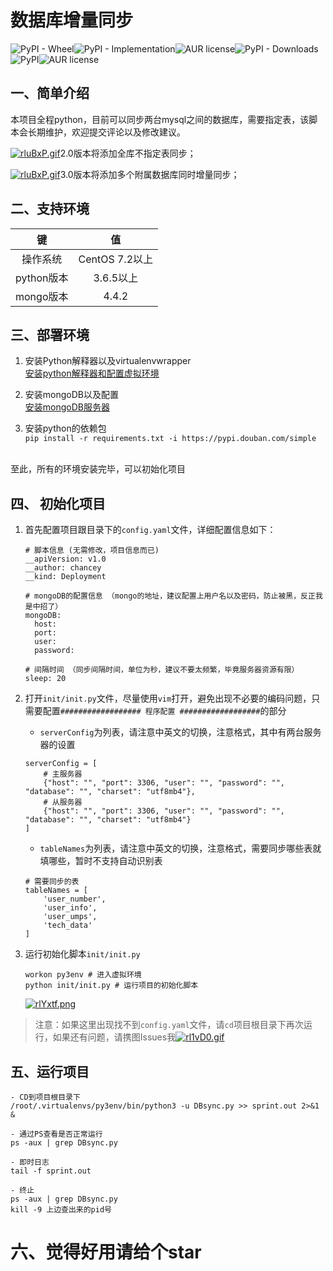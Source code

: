 # 数据库增量同步

![PyPI - Wheel](https://img.shields.io/pypi/wheel/yes)![PyPI - Implementation](https://img.shields.io/pypi/implementation/cpython)![AUR license](https://img.shields.io/aur/license/mysql)![PyPI - Downloads](https://img.shields.io/pypi/dw/0.0.1)![PyPI](https://img.shields.io/pypi/v/v9)![AUR license](https://img.shields.io/aur/license/mysql)

## 一、简单介绍

本项目全程python，目前可以同步两台mysql之间的数据库，需要指定表，该脚本会长期维护，欢迎提交评论以及修改建议。

[![rluBxP.gif](https://s3.ax1x.com/2020/12/16/rluBxP.gif)](https://imgchr.com/i/rluBxP)2.0版本将添加全库不指定表同步；

[![rluBxP.gif](https://s3.ax1x.com/2020/12/16/rluBxP.gif)](https://imgchr.com/i/rluBxP)3.0版本将添加多个附属数据库同时增量同步；

## 二、支持环境

|  键  |  值  |
| :--: | :--: |
|   操作系统   |   CentOS 7.2以上   |
|   python版本   |   3.6.5以上   |
|   mongo版本   |   4.4.2   |

## 三、部署环境

1. 安装Python解释器以及virtualenvwrapper<br>
	[安装python解释器和配置虚拟环境](https://www.cnblogs.com/chancey/p/9848867.html)

2. 安装mongoDB以及配置<br>
	[安装mongoDB服务器](https://www.cnblogs.com/chancey/p/9848893.html)
	
3. 安装python的依赖包<br>
	`pip install -r requirements.txt -i https://pypi.douban.com/simple`
<br>
至此，所有的环境安装完毕，可以初始化项目

## 四、 初始化项目

1. 首先配置项目跟目录下的`config.yaml`文件，详细配置信息如下：
	
	```
	# 脚本信息 (无需修改，项目信息而已)
	__apiVersion: v1.0
	__author: chancey
	__kind: Deployment
	
	# mongoDB的配置信息 （mongo的地址，建议配置上用户名以及密码，防止被黑，反正我是中招了）
	mongoDB:
	  host: 
	  port: 
	  user: 
	  password: 
	
	# 间隔时间 （同步间隔时间，单位为秒，建议不要太频繁，毕竟服务器资源有限）
	sleep: 20
	```
	
2. 打开`init/init.py`文件，尽量使用`vim`打开，避免出现不必要的编码问题，只需要配置`################## 程序配置 ##################`的部分

   - `serverConfig`为列表，请注意中英文的切换，注意格式，其中有两台服务器的设置

   ```
   serverConfig = [
       # 主服务器
       {"host": "", "port": 3306, "user": "", "password": "", "database": "", "charset": "utf8mb4"},
       # 从服务器
       {"host": "", "port": 3306, "user": "", "password": "", "database": "", "charset": "utf8mb4"}
   ]
   ```

   - `tableNames`为列表，请注意中英文的切换，注意格式，需要同步哪些表就填哪些，暂时不支持自动识别表

   ```
   # 需要同步的表
   tableNames = [
       'user_number',
       'user_info',
       'user_umps',
       'tech_data'
   ]
   ```

3. 运行初始化脚本`init/init.py`

   ```
   workon py3env # 进入虚拟环境
   python init/init.py # 运行项目的初始化脚本
   ```

   [![rlYxtf.png](https://s3.ax1x.com/2020/12/16/rlYxtf.png)](https://imgchr.com/i/rlYxtf)

> 注意：如果这里出现找不到`config.yaml`文件，请`cd`项目根目录下再次运行，如果还有问题，请携图Issues我[![rl1vD0.gif](https://s3.ax1x.com/2020/12/16/rl1vD0.gif)](https://imgchr.com/i/rl1vD0)

## 五、运行项目

```
- CD到项目根目录下
/root/.virtualenvs/py3env/bin/python3 -u DBsync.py >> sprint.out 2>&1 &

- 通过PS查看是否正常运行
ps -aux | grep DBsync.py

- 即时日志
tail -f sprint.out

- 终止
ps -aux | grep DBsync.py
kill -9 上边查出来的pid号
```

# 六、觉得好用请给个star

